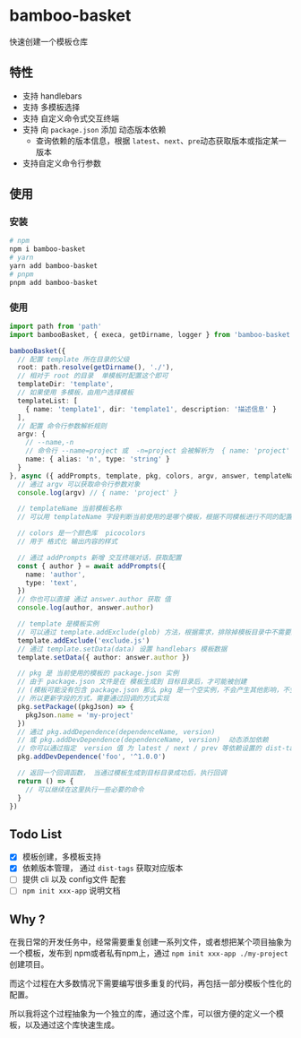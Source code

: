 # bamboo-basket

快速创建一个模板仓库

## 特性

- 支持 handlebars
- 支持 多模板选择
- 支持 自定义命令式交互终端
- 支持 向 `package.json` 添加 动态版本依赖
  - 查询依赖的版本信息，根据 `latest`、`next`、`pre`动态获取版本或指定某一版本
- 支持自定义命令行参数


## 使用

### 安装

``` sh
# npm
npm i bamboo-basket
# yarn
yarn add bamboo-basket
# pnpm
pnpm add bamboo-basket
```

### 使用

```ts
import path from 'path'
import bambooBasket, { execa, getDirname, logger } from 'bamboo-basket'

bambooBasket({
  // 配置 template 所在目录的父级
  root: path.resolve(getDirname(), './'),
  // 相对于 root 的目录  单模板时配置这个即可
  templateDir: 'template',
  // 如果使用 多模板，由用户选择模板
  templateList: [
    { name: 'template1', dir: 'template1', description: '描述信息' }
  ],
  // 配置 命令行参数解析规则
  argv: {
    // --name,-n
    // 命令行 --name=project 或  -n=project 会被解析为  { name: 'project' }
    name: { alias: 'n', type: 'string' }
  }
}, async ({ addPrompts, template, pkg, colors, argv, answer, templateName }) => {
  // 通过 argv 可以获取命令行参数对象
  console.log(argv) // { name: 'project' }

  // templateName 当前模板名称
  // 可以用 templateName 字段判断当前使用的是哪个模板，根据不同模板进行不同的配置

  // colors 是一个颜色库  picocolors
  // 用于 格式化 输出内容的样式

  // 通过 addPrompts 新增 交互终端对话，获取配置
  const { author } = await addPrompts({
    name: 'author',
    type: 'text',
  })
  // 你也可以直接 通过 answer.author 获取 值
  console.log(author, answer.author)

  // template 是模板实例
  // 可以通过 template.addExclude(glob) 方法，根据需求，排除掉模板目录中不需要的文件
  template.addExclude('exclude.js')
  // 通过 template.setData(data) 设置 handlebars 模板数据
  template.setData({ author: answer.author })

  // pkg 是 当前使用的模板的 package.json 实例
  // 由于 package.json 文件是在 模板生成到 目标目录后，才可能被创建
  // (模板可能没有包含 package.json 那么 pkg 是一个空实例，不会产生其他影响，不生成文件)
  // 所以更新字段的方式，需要通过回调的方式实现
  pkg.setPackage((pkgJson) => {
    pkgJson.name = 'my-project'
  })
  // 通过 pkg.addDependence(dependenceName, version) 
  // 或 pkg.addDevDependence(dependenceName, version)  动态添加依赖
  // 你可以通过指定  version 值 为 latest / next / prev 等依赖设置的 dist-tags，来获取最新的版本号
  pkg.addDevDependence('foo', '^1.0.0')

  // 返回一个回调函数， 当通过模板生成到目标目录成功后，执行回调
  return () => {
    // 可以继续在这里执行一些必要的命令
  }
})
```

## Todo List

- [X] 模板创建，多模板支持
- [X] 依赖版本管理， 通过 `dist-tags` 获取对应版本
- [ ] 提供 cli 以及 config文件 配套
- [ ] `npm init xxx-app` 说明文档

## Why ?

在我日常的开发任务中，经常需要重复创建一系列文件，或者想把某个项目抽象为一个模板，发布到 npm或者私有npm上，通过
`npm init xxx-app ./my-project` 创建项目。

而这个过程在大多数情况下需要编写很多重复的代码，再包括一部分模板个性化的配置。

所以我将这个过程抽象为一个独立的库，通过这个库，可以很方便的定义一个模板，以及通过这个库快速生成。
